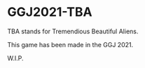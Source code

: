 # GGJ2021-TBA

TBA stands for Tremendious Beautiful Aliens.

This game has been made in the GGJ 2021.

W.I.P.
